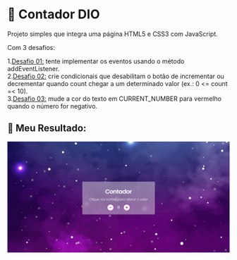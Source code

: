 # :card_index: Contador DIO
<p>Projeto simples que integra uma página HTML5 e CSS3 com JavaScript.</p>
<p>Com 3 desafios:<p/>
1.<a href="https://github.com/souzarayane/contador-DIO/tree/main/desafios/desafio01">Desafio 01:</a> tente implementar os eventos usando o método addEventListener.<br />
2.<a href="https://github.com/souzarayane/contador-DIO/tree/main/desafios/desafio02">Desafio 02:</a> crie condicionais que desabilitam o botão de incrementar ou decrementar quando count chegar a um determinado valor (ex.: 0 <= count =< 10).<br />
3.<a href="https://github.com/souzarayane/contador-DIO/tree/main/desafios/desafio03">Desafio 03:</a> mude a cor do texto em CURRENT_NUMBER para vermelho quando o número for negativo.

## :small_blue_diamond: Meu Resultado:
![Imagem contador](https://github.com/souzarayane/contador-DIO/blob/main/contador-DIO/contador.png)
